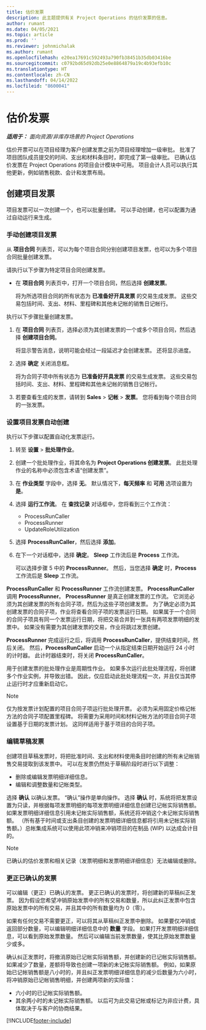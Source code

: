 ```yaml
---
title: 估价发票
description: 此主题提供有关 Project Operations 的估价发票的信息。
author: rumant
ms.date: 04/05/2021
ms.topic: article
ms.prod: ''
ms.reviewer: johnmichalak
ms.author: rumant
ms.openlocfilehash: e20ea17691c592493a790fb38451b35db03416be
ms.sourcegitcommit: c0792bd65d92db25e0e8864879a19c4b93efb10c
ms.translationtype: HT
ms.contentlocale: zh-CN
ms.lasthandoff: 04/14/2022
ms.locfileid: "8600041"
---
```

# <a name="proforma-invoices"></a>估价发票

_**适用于：** 面向资源/非库存场景的 Project Operations_

估价开票可以在项目经理为客户创建发票之前为项目经理增加一级审批。 批准了项目团队成员提交的时间、支出和材料条目时，即完成了第一级审批。 已确认估价发票在 Project Operations 的项目会计模块中可用。 项目会计人员可以执行其他更新，例如销售税款、会计和发票布局。


## <a name="creating-project-invoices"></a>创建项目发票

项目发票可以一次创建一个，也可以批量创建。 可以手动创建，也可以配置为通过自动运行来生成。

### <a name="manually-create-project-invoices"></a>手动创建项目发票 

从 **项目合同** 列表页，可以为每个项目合同分别创建项目发票，也可以为多个项目合同批量创建发票。

请执行以下步骤为特定项目合同创建发票。

- 在 **项目合同** 列表页中，打开一个项目合同，然后选择 **创建发票**。

    将为所选项目合同的所有状态为 **已准备好开具发票** 的交易生成发票。 这些交易包括时间、支出、材料、里程碑和其他未记帐的销售日记帐行。

执行以下步骤批量创建发票。

1. 在 **项目合同** 列表页，选择必须为其创建发票的一个或多个项目合同，然后选择 **创建项目合同**。

    将显示警告消息，说明可能会经过一段延迟才会创建发票。 还将显示进度。

2. 选择 **确定** 关闭消息框。

    将为合同子项中所有状态为 **已准备好开具发票** 的交易生成发票。 这些交易包括时间、支出、材料、里程碑和其他未记帐的销售日记帐行。

3. 若要查看生成的发票，请转到 **Sales** \> **记帐** \> **发票**。 您将看到每个项目合同的一张发票。

### <a name="set-up-automated-creation-of-project-invoices"></a>设置项目发票自动创建 

执行以下步骤以配置自动化发票运行。

1. 转至 **设置** \> **批处理作业**。
2. 创建一个批处理作业，将其命名为 **Project Operations 创建发票**。 此批处理作业的名称中必须包含术语“创建发票”。
3. 在 **作业类型** 字段中，选择 **无**。 默认情况下，**每天频率** 和 **可用** 选项设置为 **是**。
4. 选择 **运行工作流**。 在 **查找记录** 对话框中，您将看到三个工作流：

    - ProcessRunCaller
    - ProcessRunner
    - UpdateRoleUtilization

5. 选择 **ProcessRunCaller**，然后选择 **添加**。
6. 在下一个对话框中，选择 **确定**。 **Sleep** 工作流后是 **Process** 工作流。

    可以选择步骤 5 中的 **ProcessRunner**。 然后，当您选择 **确定** 时，**Process** 工作流后是 **Sleep** 工作流。

**ProcessRunCaller** 和 **ProcessRunner** 工作流创建发票。 **ProcessRunCaller** 调用 **ProcessRunner**。 **ProcessRunner** 是真正创建发票的工作流。 它浏览必须为其创建发票的所有合同子项，然后为这些子项创建发票。 为了确定必须为其创建发票的合同子项，作业将查看合同子项的发票运行日期。 如果属于一个合同的合同子项具有同一个发票运行日期，将把交易合并到一张具有两项发票明细的发票中。 如果没有需要为其创建发票的交易，作业将跳过发票创建。

**ProcessRunner** 完成运行之后，将调用 **ProcessRunCaller**，提供结束时间，然后关闭。 然后，**ProcessRunCaller** 启动一个从指定结束日期开始运行 24 小时的计时器。 此计时器结束时，将关闭 **ProcessRunCaller**。

用于创建发票的批处理作业是周期性作业。 如果多次运行此批处理流程，将创建多个作业实例，并导致出错。 因此，仅应启动此批处理流程一次，并且仅当其停止运行时才应重新启动它。

> [!NOTE]
> 仅为按发票计划配置的项目合同子项运行批处理开票。 必须为采用固定价格记帐方法的合同子项配置里程碑。 将需要为采用时间和材料记帐方法的项目合同子项设置基于日期的发票计划。 这同样适用于基于项目的合同子项。      
 
### <a name="edit-a-draft-invoice"></a>编辑草稿发票

创建项目草稿发票时，将把批准时间、支出和材料使用条目时创建的所有未记帐销售交易提取到该发票中。 可以在发票仍然处于草稿阶段时进行以下调整：

- 删除或编辑发票明细详细信息。
- 编辑和调整数量和记帐类型。

选择 **确认** 以确认发票。 “确认”操作是单向操作。 选择 **确认** 时，系统将把发票设置为只读，并根据每项发票明细的每项发票明细详细信息创建已记帐实际销售额。 如果发票明细详细信息引用未记帐实际销售额，系统还将冲销这个未记帐实际销售额。 （所有基于时间或支出条目创建的发票明细详细信息都将引用未记帐实际销售额。）总帐集成系统可以使用此项冲销来冲销项目的在制品 (WIP) 以达成会计目的。

> [!NOTE]
> 已确认的估价发票和相关记录（发票明细和发票明细详细信息）无法编辑或删除。 

### <a name="correct-a-confirmed-invoice"></a>更正已确认的发票

可以编辑（更正）已确认的发票。 更正已确认的发票时，将创建新的草稿纠正发票。 因为假设您希望冲销原始发票中的所有交易和数量，所以此纠正发票中包含原始发票中的所有交易，并且其中的所有数量均为 0（零）。

如果有任何交易不需要更正，可以将其从草稿纠正发票中删除。 如果要仅冲销或返回部分数量，可以编辑明细详细信息中的 **数量** 字段。 如果打开发票明细详细信息，可以看到原始发票数量。 然后可以编辑当前发票数量，使其比原始发票数量少或多。

确认纠正发票时，将撤消原始已记帐实际销售额，并创建新的已记帐实际销售额。 如果减少了数量，差额将导致也创建一项新的未记帐实际销售额。 例如，如果原始已记帐销售额是八小时的，并且纠正发票明细详细信息的减少后数量为六小时，将冲销原始已记帐销售明细，并创建两项新的实际值：

- 六小时的已记帐实际销售额。
- 其余两小时的未记帐实际销售额。 以后可为此交易记帐或标记为非应计费，具体取决于与客户的协商结果。


[!INCLUDE[footer-include](../includes/footer-banner.md)]
